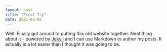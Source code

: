 ```yaml
---
layout: post
title: "First Try"
date: 2021-06-03
---
```


Well. Finally got around to putting this old website together. Neat thing about it - 
powered by [Jekyll](http://jekyllrb.com) and I can use Markdown to author my posts. 
It actually is a lot easier than I thought it was going to be.
